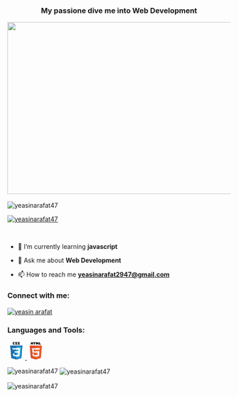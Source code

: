 <h3 align="center">My passione dive me into Web Development</h3>

<img alt="" class="bh ln na c" width="1000" height="388" loading="eager" role="presentation" src="https://miro.medium.com/v2/resize:fit:1000/1*-ntL3Dsvc-dJ5cLGRtSuEw.gif">

<p align="left"> <img src="https://komarev.com/ghpvc/?username=yeasinarafat47&label=Profile%20views&color=0e75b6&style=flat" alt="yeasinarafat47" /> </p>

<p align="left"> <a href="https://github.com/ryo-ma/github-profile-trophy"><img src="https://github-profile-trophy.vercel.app/?username=yeasinarafat47" alt="yeasinarafat47" /></a> </p>

<p align="left"> <a href="https://twitter.com/" target="blank"><img src="https://img.shields.io/twitter/follow/?logo=twitter&style=for-the-badge" alt="" /></a> </p>

- 🌱 I’m currently learning **javascript**

- 💬 Ask me about **Web Development**

- 📫 How to reach me **yeasinarafat2947@gmail.com**

<h3 align="left">Connect with me:</h3>
<p align="left">
<a href="https://fb.com/yeasin arafat" target="blank"><img align="center" src="https://raw.githubusercontent.com/rahuldkjain/github-profile-readme-generator/master/src/images/icons/Social/facebook.svg" alt="yeasin arafat" height="30" width="40" /></a>
</p>

<h3 align="left">Languages and Tools:</h3>
<p align="left"> <a href="https://www.w3schools.com/css/" target="_blank" rel="noreferrer"> <img src="https://raw.githubusercontent.com/devicons/devicon/master/icons/css3/css3-original-wordmark.svg" alt="css3" width="40" height="40"/> </a> <a href="https://www.w3.org/html/" target="_blank" rel="noreferrer"> <img src="https://raw.githubusercontent.com/devicons/devicon/master/icons/html5/html5-original-wordmark.svg" alt="html5" width="40" height="40"/> </a> </p>

<p><img align="left" src="https://github-readme-stats.vercel.app/api/top-langs?username=yeasinarafat47&show_icons=true&locale=en&layout=compact" alt="yeasinarafat47" /></p>

<p>&nbsp;<img align="center" src="https://github-readme-stats.vercel.app/api?username=yeasinarafat47&show_icons=true&locale=en" alt="yeasinarafat47" /></p>

<p><img align="center" src="https://github-readme-streak-stats.herokuapp.com/?user=yeasinarafat47&" alt="yeasinarafat47" /></p>



